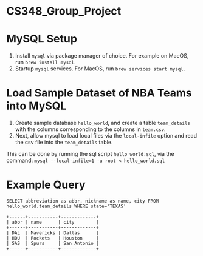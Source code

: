 # CS348_Group_Project

# MySQL Setup
1. Install `mysql` via package manager of choice. For example on MacOS, run `brew install mysql`.
2. Startup `mysql` services. For MacOS, run `brew services start mysql`.

#  Load Sample Dataset of NBA Teams into MySQL
1. Create sample database `hello_world`, and create a table `team_details` with the columns corresponding to the columns in `team.csv`. 
2. Next, allow mysql to load local files via the `local-infile` option and read the csv file into the `team_details` table. 

This can be done by running the sql script `hello_world.sql`, via the command:
```mysql --local-infile=1 -u root < hello_world.sql```

# Example Query
`SELECT abbreviation as abbr, nickname as name, city FROM hello_world.team_details WHERE state='TEXAS'`

```
+------+-----------+-------------+
| abbr | name      | city        |
+------+-----------+-------------+
| DAL  | Mavericks | Dallas      |
| HOU  | Rockets   | Houston     |
| SAS  | Spurs     | San Antonio |
+------+-----------+-------------+
```
